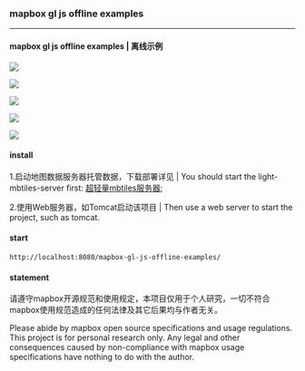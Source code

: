 ###                                                    mapbox gl js offline examples

------

####   **mapbox gl js offline examples | 离线示例**

![](https://github.com/undefinedGIS/mapbox-gl-js-offline-examples/blob/master/data/images/readme/1.png)

![](https://github.com/undefinedGIS/mapbox-gl-js-offline-examples/blob/master/data/images/readme/2.png)

![](https://github.com/undefinedGIS/mapbox-gl-js-offline-examples/blob/master/data/images/readme/3.png)

![](https://github.com/undefinedGIS/mapbox-gl-js-offline-examples/blob/master/data/images/readme/4.png)

![](https://github.com/undefinedGIS/mapbox-gl-js-offline-examples/blob/master/data/images/readme/5.png)

#### **install**

1.启动地图数据服务器托管数据，下载部署详见 | You should start the light-mbtiles-server first: [超轻量mbtiles服务器](https://github.com/undefinedGIS/light-mbtiles-server);

2.使用Web服务器，如Tomcat启动该项目 | Then use a web server to start the project, such as tomcat.

#### **start**

```
http://localhost:8080/mapbox-gl-js-offline-examples/
```

#### statement

请遵守mapbox开源规范和使用规定，本项目仅用于个人研究，一切不符合mapbox使用规范造成的任何法律及其它后果均与作者无关。

Please abide by mapbox open source specifications and usage regulations. This project is for personal research only. Any legal and other consequences caused by non-compliance with mapbox usage specifications have nothing to do with the author.

